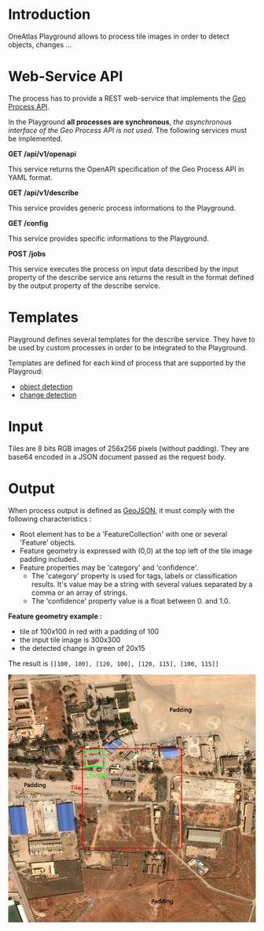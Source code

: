 # Introduction

OneAtlas Playground allows to process tile images in order to detect objects, changes ...

# Web-Service API

The process has to provide a REST web-service that implements the [Geo Process API](geo_process_api.md).

In the Playground **all processes are synchronous**, *the asynchronous interface of the Geo Process API is not used*.
The following services must be implemented.

**GET /api/v1/openapi**

This service returns the OpenAPI specification of the Geo Process API in YAML format.

**GET /api/v1/describe**

This service provides generic process informations to the Playground.

**GET /config**

This service provides specific informations to the Playground.

**POST /jobs**

This service executes the process on input data described by the input property of the describe service ans returns the result in the format defined by the output property of the describe service.

# Templates

Playground defines several templates for the describe service.
They have to be used by custom processes in order to be integrated to the Playground.

Templates are defined for each kind of process that are supported by the Playgroud:

* [object detection](object_detection.md)
* [change detection](change_detection.md)

# Input

Tiles are 8 bits RGB images of 256x256 pixels (without padding).
They are base64 encoded in a JSON document passed as the request body.

# Output

When process output is defined as [GeoJSON](https://en.wikipedia.org/wiki/GeoJSON), it must comply with the following characteristics :

* Root element has to be a 'FeatureCollection' with one or several 'Feature' objects.
* Feature geometry is expressed with (0,0) at the top left of the tile image padding included.
* Feature properties may be 'category' and 'confidence'.
    * The 'category' property is used for tags, labels or classification results. It's value may be a string with several values separated by a comma or an array of strings.
    * The 'confidence' property value is a float between 0. and 1.0.

**Feature geometry example :**

* tile of 100x100 in red with a padding of 100
* the input tile image is 300x300
* the detected change in green of 20x15

The result is `[[100, 100], [120, 100], [120, 115], [100, 115]]`

![Feature geometry example](../images/feature-geometry-sample.jpeg)
